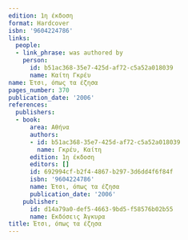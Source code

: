 ```yaml
---
edition: 1η έκδοση
format: Hardcover
isbn: '9604224786'
links:
  people:
  - link_phrase: was authored by
    person:
      id: b51ac368-35e7-425d-af72-c5a52a018039
      name: Καίτη Γκρέυ
name: Έτσι, όπως τα έζησα
pages_number: 370
publication_date: '2006'
references:
  publishers:
  - book:
      area: Αθήνα
      authors:
      - id: b51ac368-35e7-425d-af72-c5a52a018039
        name: Γκρέυ, Καίτη
      edition: 1η έκδοση
      editors: []
      id: 692994cf-b2f4-4867-b297-3d6dd4f6f84f
      isbn: '9604224786'
      name: Έτσι, όπως τα έζησα
      publication_date: '2006'
    publisher:
      id: d14a79a0-def5-4663-9bd5-f58576b02b55
      name: Εκδόσεις Άγκυρα
title: Έτσι, όπως τα έζησα
---
```


